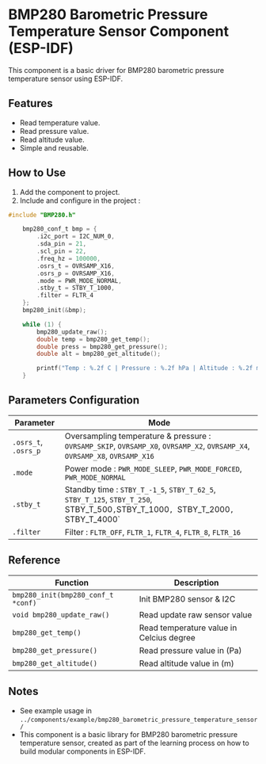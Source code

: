 # BMP280 Barometric Pressure Temperature Sensor Component (ESP-IDF)

This component is a basic driver for BMP280 barometric pressure temperature sensor using ESP-IDF.

## Features
- Read temperature value.
- Read pressure value.
- Read altitude value.
- Simple and reusable.

## How to Use
1. Add the component to project.
2. Include and configure in the project :

```c
#include "BMP280.h"

    bmp280_conf_t bmp = {
        .i2c_port = I2C_NUM_0,
        .sda_pin = 21,
        .scl_pin = 22,
        .freq_hz = 100000,
        .osrs_t = OVRSAMP_X16,
        .osrs_p = OVRSAMP_X16,
        .mode = PWR_MODE_NORMAL,
        .stby_t = STBY_T_1000,
        .filter = FLTR_4
    };
    bmp280_init(&bmp);

    while (1) {
        bmp280_update_raw();
        double temp = bmp280_get_temp();
        double press = bmp280_get_pressure();
        double alt = bmp280_get_altitude();

        printf("Temp : %.2f C | Pressure : %.2f hPa | Altitude : %.2f m\n", temp, press/100.0, alt);
    }
```

## Parameters Configuration

| Parameter | Mode |
| --- | --- |
| `.osrs_t`, `.osrs_p` | Oversampling temperature & pressure : `OVRSAMP_SKIP`, `OVRSAMP_X0`, `OVRSAMP_X2`, `OVRSAMP_X4`, `OVRSAMP_X8`, `OVRSAMP_X16` |
| `.mode` | Power mode : `PWR_MODE_SLEEP`, `PWR_MODE_FORCED`, `PWR_MODE_NORMAL` |
| `.stby_t` | Standby time : `STBY_T_-1_5`, `STBY_T_62_5`, `STBY_T_125`, `STBY_T_250`, STBY_T_500`,`STBY_T_1000`, `STBY_T_2000`, `STBY_T_4000` |
| `.filter` | Filter : `FLTR_OFF`, `FLTR_1`, `FLTR_4`, `FLTR_8`, `FLTR_16` |

## Reference

| Function | Description |
| --- | --- |
| `bmp280_init(bmp280_conf_t *conf)` | Init BMP280 sensor & I2C |
| `void bmp280_update_raw()`| Read update raw sensor value |
| `bmp280_get_temp()` | Read temperature value in Celcius degree |
| `bmp280_get_pressure()` | Read pressure value in (Pa) |
| `bmp280_get_altitude()` | Read altitude value in (m) |


## Notes
- See example usage in `../components/example/bmp280_barometric_pressure_temperature_sensor/`
- This component is a basic library for BMP280 barometric pressure temperature sensor, created as part of the learning process on how to build modular components in ESP-IDF.








